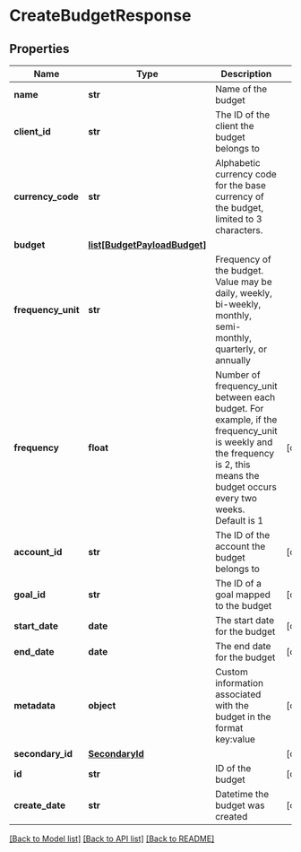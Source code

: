 # CreateBudgetResponse

## Properties
Name | Type | Description | Notes
------------ | ------------- | ------------- | -------------
**name** | **str** | Name of the budget | 
**client_id** | **str** | The ID of the client the budget belongs to | 
**currency_code** | **str** | Alphabetic currency code for the base currency of the budget, limited to 3 characters. | 
**budget** | [**list[BudgetPayloadBudget]**](BudgetPayloadBudget.md) |  | 
**frequency_unit** | **str** | Frequency of the budget. Value may be daily, weekly, bi-weekly, monthly, semi-monthly, quarterly, or annually | 
**frequency** | **float** | Number of frequency_unit between each budget. For example, if the frequency_unit is weekly and the frequency is 2, this means the budget occurs every two weeks. Default is 1 | [optional] 
**account_id** | **str** | The ID of the account the budget belongs to | [optional] 
**goal_id** | **str** | The ID of a goal mapped to the budget | [optional] 
**start_date** | **date** | The start date for the budget | [optional] 
**end_date** | **date** | The end date for the budget | [optional] 
**metadata** | **object** | Custom information associated with the budget in the format key:value | [optional] 
**secondary_id** | [**SecondaryId**](SecondaryId.md) |  | [optional] 
**id** | **str** | ID of the budget | [optional] 
**create_date** | **str** | Datetime the budget was created | [optional] 

[[Back to Model list]](../README.md#documentation-for-models) [[Back to API list]](../README.md#documentation-for-api-endpoints) [[Back to README]](../README.md)



